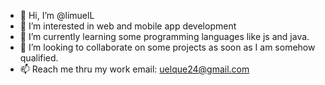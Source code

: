 - 👋 Hi, I’m @limuelL
- 👀 I’m interested in web and mobile app development
- 🌱 I’m currently learning some programming languages like js and java.
- 💞️ I’m looking to collaborate on some projects as soon as I am somehow qualified.
- 📫 Reach me thru my work email: uelque24@gmail.com

<!---
limuelL/limuelL is a ✨ special ✨ repository because its `README.md` (this file) appears on your GitHub profile.
You can click the Preview link to take a look at your changes.
--->
